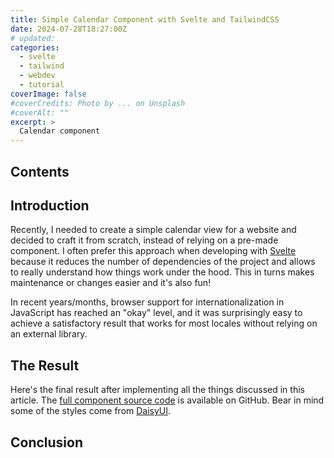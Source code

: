 ```yaml
---
title: Simple Calendar Component with Svelte and TailwindCSS
date: 2024-07-28T18:27:00Z
# updated:
categories:
  - svelte
  - tailwind
  - webdev
  - tutorial
coverImage: false
#coverCredits: Photo by ... on Unsplash
#coverAlt: ""
excerpt: >
  Calendar component
---
```


<script lang="ts">
  import LocalePicker from './calendar-component-svelte-tailwind/LocalePicker.svelte'
  import Calendar from './calendar-component-svelte-tailwind/Calendar.svelte'

  let locale = $state<string | undefined>(undefined)

  const handler = (newValue: string) => {
    locale = newValue
  }
</script>

## Contents

## Introduction

Recently, I needed to create a simple calendar view for a website and decided to craft it from scratch, instead of relying on a pre-made component. I often prefer this approach when developing with [Svelte](https://svelte.dev/) because
it reduces the number of dependencies of the project and allows to really understand how things work under the hood.
This in turns makes maintenance or changes easier and it's also fun!

In recent years/months, browser support for internationalization in JavaScript has reached an "okay" level, and it was
surprisingly easy to achieve a satisfactory result that works for most locales without relying on an external library.

## The Result

Here's the final result after implementing all the things discussed in this article. The [full component source code](https://github.com/beeb/beeb-li/blob/main/src/lib/posts/calendar-component-svelte-tailwind/Calendar.svelte) is available on GitHub. Bear in mind some of the styles come from [DaisyUI](https://daisyui.com/).

<div class="not-prose w-full">
  <LocalePicker {handler} />
  <Calendar {locale} />
</div>

## Conclusion

